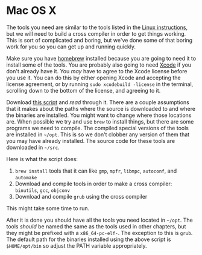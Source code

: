 # Mac OS X

The tools you need are similar to the tools listed in the [Linux
instructions](linux.html), but we will need to build a cross compiler in
order to get things working. This is sort of complicated and boring, but we've
done some of that boring work for you so you can get up and running quickly.

Make sure you have [homebrew](http://brew.sh/) installed because you are going
to need it to install some of the tools. You are probably also going to need
[Xcode](https://developer.apple.com/xcode/download/) if you don't already have
it. You _may_ have to agree to the Xcode license before you use it. You can do
this by either opening Xcode and accepting the license agreement, or by running
`sudo xcodebuild -license` in the terminal, scrolling down to the bottom of the
license, and agreeing to it.

Download [this script] and *read* through it. There are a couple assumptions
that it makes about the paths where the source is downloaded to and where the
binaries are installed.  You might want to change where those locations are.
When possible we try and use `brew` to install things, but there are some
programs we need to compile.  The compiled special versions of the tools are
installed in `~/opt`. This is so we don't clobber any version of them that you
may have already installed. The source code for these tools are downloaded in
`~/src`.

[this script]: https://github.com/intermezzOS/book/blob/master/src/assets/osx-install.sh

Here is what the script does:

1. `brew install` tools that it can like `gmp`, `mpfr`, `libmpc`, `autoconf`, and `automake`
2. Download and compile tools in order to make a cross compiler: `binutils`, `gcc`, `objconv`
3. Download and compile `grub` using the cross compiler

This might take some time to run.

After it is done you should have all the tools you need located in `~/opt`. The
tools _should_ be named the same as the tools used in other chapters, but they
might be prefixed with a `x86_64-pc-elf-`. The exception to this is `grub`. The
default path for the binaries installed using the above script is
`$HOME/opt/bin` so adjust the PATH variable appropriately.
